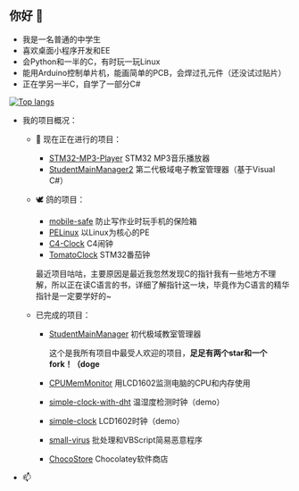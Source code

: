 ## 你好 👋

* 我是一名普通的中学生
* 喜欢桌面小程序开发和EE
* 会Python和一半的C，有时玩一玩Linux
* 能用Arduino控制单片机，能画简单的PCB，会焊过孔元件（还没试过贴片）
* 正在学另一半C，自学了一部分C#

[![Top langs](https://github-readme-stats.vercel.app/api/top-langs/?username=yangshunhuai)](https://github.com/anuraghazra/github-readme-stats)


* 我的项目概况：
  - 🔭 现在正在进行的项目：
    * [STM32-MP3-Player](https://github.com、yangshunhuai/STM32-MP3-Player)
      STM32 MP3音乐播放器
    * [StudentMainManager2](https://github.com/yangshunhuai/StudentMainManager2)
      第二代极域电子教室管理器（基于Visual C#）
  
  - 🕊 鸽的项目：
    * [mobile-safe](https://github.com/yangshunhuai/mobile-safe)
      防止写作业时玩手机的保险箱
    * [PELinux](https://github.com/yangshunhuai/PELinux)
      以Linux为核心的PE
    * [C4-Clock](https://github.com/yangshunhuai/C4-Clock)
      C4闹钟
    * [TomatoClock](https://github.com/yangshunhuai/TomatoClock)
      STM32番茄钟
    
    最近项目咕咕，主要原因是最近我忽然发现C的指针我有一些地方不理解，所以正在读C语言的书，详细了解指针这一块，毕竟作为C语言的精华指针是一定要学好的~
  
  - 已完成的项目：
    * [StudentMainManager](https://github.com/yangshunhuai/StudentMainManager)
      初代极域教室管理器
      
      这个是我所有项目中最受人欢迎的项目，**足足有两个star和一个fork！（doge**
    * [CPUMemMonitor](https://github.com/yangshunhuai/ArduinoProjects/tree/main/projects/CPUMemMonitor)
      用LCD1602监测电脑的CPU和内存使用
    * [simple-clock-with-dht](https://github.com/yangshunhuai/ArduinoProjects/tree/main/projects/simple-clock-with-dht)
      温湿度检测时钟（demo）
    * [simple-clock](https://github.com/yangshunhuai/ArduinoProjects/tree/main/projects/simple-clock)
      LCD1602时钟（demo）
    * [small-virus](https://github.com/yangshunhuai/small-virus)
      批处理和VBScript简易恶意程序
    * [ChocoStore](https://github.com/yangshunhuai/ChocoStore)
      Chocolatey软件商店
* 📫 
<!--
**yangshunhuai/yangshunhuai** is a ✨ _special_ ✨ repository because its `README.md` (this file) appears on your GitHub profile.

Here are some ideas to get you started:

- 🔭 I’m currently working on ...
- 🌱 I’m currently learning ...
- 👯 I’m looking to collaborate on ...
- 🤔 I’m looking for help with ...
- 💬 Ask me about ...
- 📫 How to reach me: ...
- 😄 Pronouns: ...
- ⚡ Fun fact: ...
-->
